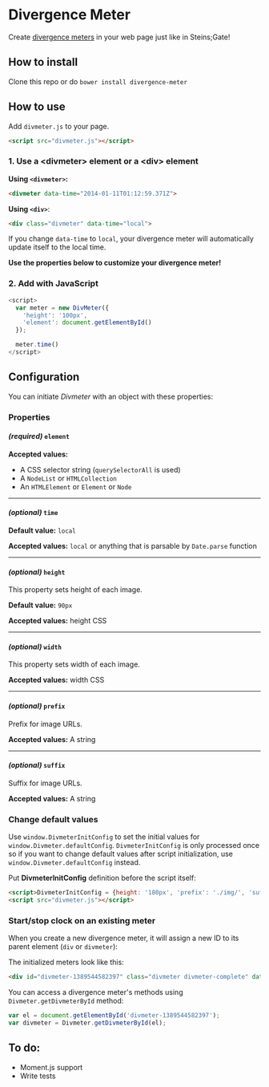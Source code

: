 # Divergence Meter
Create [divergence meters](http://steins-gate.wikia.com/wiki/Divergence_Meter) in your web page just like in Steins;Gate!

## How to install
Clone this repo or do `bower install divergence-meter`

## How to use
Add `divmeter.js` to your page.
```html
<script src="divmeter.js"></script>
```
### 1. Use a &lt;divmeter&gt; element or a &lt;div&gt; element
**Using `<divmeter>`:**
```html
<divmeter data-time="2014-01-11T01:12:59.371Z">
```

**Using `<div>`**:
```html
<div class="divmeter" data-time="local">
```

If you change `data-time` to `local`, your divergence meter will automatically update itself to the local time.

**Use the properties below to customize your divergence meter!**

### 2. Add with JavaScript
```js
<script>
  var meter = new DivMeter({
    'height': '100px',
    'element': document.getElementById()
  });

  meter.time()
</script>
```

## Configuration
You can initiate *Divmeter* with an object with these properties:

### Properties
#### *(required)* `element`

**Accepted values:**

* A CSS selector string (`querySelectorAll` is used)
* A `NodeList` or `HTMLCollection`
* An `HTMLElement` or `Element` or `Node`

---
#### *(optional)* `time`

**Default value:** `local`

**Accepted values:** `local` or anything that is parsable by `Date.parse` function

---
#### *(optional)* `height`
This property sets height of each image.

**Default value:** `90px`

**Accepted values:** height CSS

---
#### *(optional)* `width`
This property sets width of each image.

**Accepted values:** width CSS

---
#### *(optional)* `prefix`
Prefix for image URLs.

**Accepted values:** A string

---
#### *(optional)* `suffix`
Suffix for image URLs.

**Accepted values:** A string

### Change default values
Use `window.DivmeterInitConfig` to set the initial values for `window.Divmeter.defaultConfig`. `DivmeterInitConfig` is
only processed once so if you want to change default values after script initialization,
use `window.Divmeter.defaultConfig` instead.

Put **DivmeterInitConfig** definition before the script itself:

```html
<script>DivmeterInitConfig = {height: '180px', 'prefix': './img/', 'suffix': '.jpg', time: 'local'};</script>
<script src="divmeter.js"></script>
```

### Start/stop clock on an existing meter
When you create a new divergence meter, it will assign a new ID to its parent element (`div` or `divmeter`):

The initialized meters look like this:
```html
<div id="divmeter-1389544582397" class="divmeter divmeter-complete" data-time="local">...</div>
```

You can access a divergence meter's methods using `Divmeter.getDivmeterById` method:
```js
var el = document.getElementById('divmeter-1389544582397');
var divmeter = Divmeter.getDivmeterById(el);
```

## To do:

* Moment.js support
* Write tests